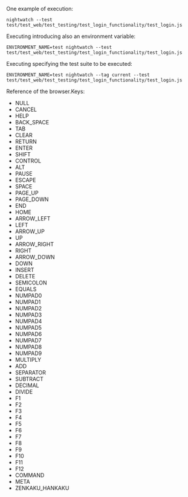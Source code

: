 One example of execution:
    
    nightwatch --test test/test_web/test_testing/test_login_functionality/test_login.js

Executing introducing also an environment variable:

    ENVIRONMENT_NAME=test nightwatch --test test/test_web/test_testing/test_login_functionality/test_login.js

Executing specifying the test suite to be executed:

    ENVIRONMENT_NAME=test nightwatch --tag current --test test/test_web/test_testing/test_login_functionality/test_login.js


Reference of the browser.Keys:

- NULL
- CANCEL
- HELP
- BACK_SPACE
- TAB
- CLEAR
- RETURN
- ENTER
- SHIFT
- CONTROL
- ALT
- PAUSE
- ESCAPE
- SPACE
- PAGE_UP
- PAGE_DOWN
- END
- HOME
- ARROW_LEFT
- LEFT
- ARROW_UP
- UP
- ARROW_RIGHT
- RIGHT
- ARROW_DOWN
- DOWN
- INSERT
- DELETE
- SEMICOLON
- EQUALS
- NUMPAD0
- NUMPAD1
- NUMPAD2
- NUMPAD3
- NUMPAD4
- NUMPAD5
- NUMPAD6
- NUMPAD7
- NUMPAD8
- NUMPAD9
- MULTIPLY
- ADD
- SEPARATOR
- SUBTRACT
- DECIMAL
- DIVIDE
- F1
- F2
- F3
- F4
- F5
- F6
- F7
- F8
- F9
- F10
- F11
- F12
- COMMAND
- META
- ZENKAKU_HANKAKU